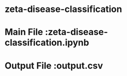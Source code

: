 # zeta-disease-classification
# Main File :zeta-disease-classification.ipynb
# Output File :output.csv
